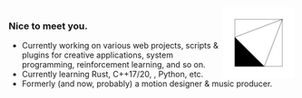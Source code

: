 <img align="right" style="width: 25%;" src="logo_1080.svg" />

### Nice to meet you.

- Currently working on various web projects, scripts & plugins for creative applications, system programming, reinforcement learning, and so on. 
- Currently learning Rust, C++17/20, , Python, etc.
- Formerly (and now, probably) a motion designer & music producer.
